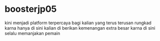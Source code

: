 # boosterjp05
kini menjadi platform terpercaya bagi kalian yang terus terusan rungkad karna hanya di sini kalian di berikan kemenangan extra besar karna di sini selalu memanjakan pemain

